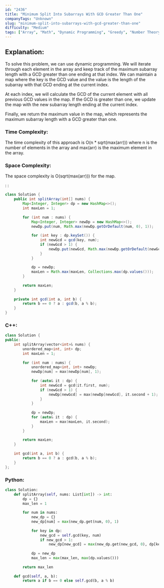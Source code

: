 ```yaml
---
id: "2436"
title: "Minimum Split Into Subarrays With GCD Greater Than One"
companyTags: "Unknown"
slug: "minimum-split-into-subarrays-with-gcd-greater-than-one"
difficulty: "Medium"
tags: ["Array", "Math", "Dynamic Programming", "Greedy", "Number Theory"]
---
```


## Explanation:

To solve this problem, we can use dynamic programming. We will iterate through each element in the array and keep track of the maximum subarray length with a GCD greater than one ending at that index. We can maintain a map where the key is the GCD value and the value is the length of the subarray with that GCD ending at the current index.

At each index, we will calculate the GCD of the current element with all previous GCD values in the map. If the GCD is greater than one, we update the map with the new subarray length ending at the current index.

Finally, we return the maximum value in the map, which represents the maximum subarray length with a GCD greater than one.

### Time Complexity:
The time complexity of this approach is O(n * sqrt(max(arr))) where n is the number of elements in the array and max(arr) is the maximum element in the array.

### Space Complexity:
The space complexity is O(sqrt(max(arr))) for the map.

:
:
```java
class Solution {
    public int splitArray(int[] nums) {
        Map<Integer, Integer> dp = new HashMap<>();
        int maxLen = 1;
        
        for (int num : nums) {
            Map<Integer, Integer> newDp = new HashMap<>();
            newDp.put(num, Math.max(newDp.getOrDefault(num, 0), 1));
            
            for (int key : dp.keySet()) {
                int newGcd = gcd(key, num);
                if (newGcd > 1) {
                    newDp.put(newGcd, Math.max(newDp.getOrDefault(newGcd, 0), dp.get(key) + 1));
                }
            }
            
            dp = newDp;
            maxLen = Math.max(maxLen, Collections.max(dp.values()));
        }
        
        return maxLen;
    }
    
    private int gcd(int a, int b) {
        return b == 0 ? a : gcd(b, a % b);
    }
}
```

### C++:
```cpp
class Solution {
public:
    int splitArray(vector<int>& nums) {
        unordered_map<int, int> dp;
        int maxLen = 1;
        
        for (int num : nums) {
            unordered_map<int, int> newDp;
            newDp[num] = max(newDp[num], 1);
            
            for (auto& it : dp) {
                int newGcd = gcd(it.first, num);
                if (newGcd > 1) {
                    newDp[newGcd] = max(newDp[newGcd], it.second + 1);
                }
            }
            
            dp = newDp;
            for (auto& it : dp) {
                maxLen = max(maxLen, it.second);
            }
        }
        
        return maxLen;
    }
    
    int gcd(int a, int b) {
        return b == 0 ? a : gcd(b, a % b);
    }
};
```

### Python:
```python
class Solution:
    def splitArray(self, nums: List[int]) -> int:
        dp = {}
        max_len = 1
        
        for num in nums:
            new_dp = {}
            new_dp[num] = max(new_dp.get(num, 0), 1)
            
            for key in dp:
                new_gcd = self.gcd(key, num)
                if new_gcd > 1:
                    new_dp[new_gcd] = max(new_dp.get(new_gcd, 0), dp[key] + 1)
            
            dp = new_dp
            max_len = max(max_len, max(dp.values()))
        
        return max_len
    
    def gcd(self, a, b):
        return a if b == 0 else self.gcd(b, a % b)
```